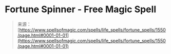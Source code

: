 <!--yml
category: 未分类
date: 2024-06-12 18:34:39
-->

# Fortune Spinner - Free Magic Spell

> 来源：[https://www.spellsofmagic.com/spells/life_spells/fortune_spells/1550/page.html#0001-01-01](https://www.spellsofmagic.com/spells/life_spells/fortune_spells/1550/page.html#0001-01-01)